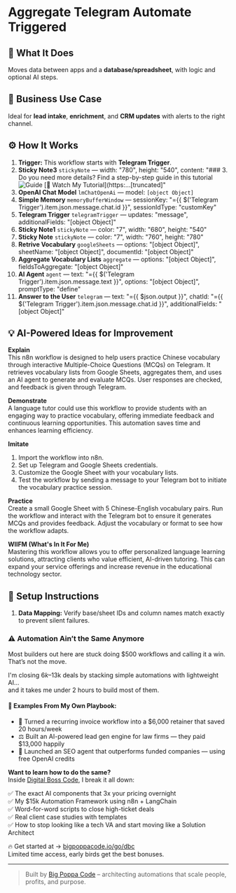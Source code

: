 # Aggregate Telegram Automate Triggered
  ## 🚀 What It Does
  Moves data between apps and a **database/spreadsheet**, with logic and optional AI steps.
  
  ## 💼 Business Use Case
  Ideal for **lead intake**, **enrichment**, and **CRM updates** with alerts to the right channel.
  
  ## ⚙️ How It Works
  1. **Trigger:** This workflow starts with **Telegram Trigger**.
  2. **Sticky Note3** `stickyNote` — width: "780", height: "540", content: "### 3. Do you need more details?
Find a step-by-step guide in this tutorial
![Guide](https://www.samirsaci.com/content/images/2025/04/Flash-Cards.png)
[🎥 Watch My Tutorial](https:…[truncated]"
3. **OpenAI Chat Model** `lmChatOpenAi` — model: `[object Object]`
4. **Simple Memory** `memoryBufferWindow` — sessionKey: "={{ $('Telegram Trigger').item.json.message.chat.id }}", sessionIdType: "customKey"
5. **Telegram Trigger** `telegramTrigger` — updates: "message", additionalFields: "[object Object]"
6. **Sticky Note1** `stickyNote` — color: "7", width: "680", height: "540"
7. **Sticky Note** `stickyNote` — color: "7", width: "760", height: "780"
8. **Retrive Vocabulary** `googleSheets` — options: "[object Object]", sheetName: "[object Object]", documentId: "[object Object]"
9. **Aggregate Vocabulary Lists** `aggregate` — options: "[object Object]", fieldsToAggregate: "[object Object]"
10. **AI Agent** `agent` — text: "={{ $('Telegram Trigger').item.json.message.text }}", options: "[object Object]", promptType: "define"
11. **Answer to the User** `telegram` — text: "={{ $json.output }}", chatId: "={{ $('Telegram Trigger').item.json.message.chat.id }}", additionalFields: "[object Object]"
  
  ## 💡 AI-Powered Ideas for Improvement
  **Explain**  
This n8n workflow is designed to help users practice Chinese vocabulary through interactive Multiple-Choice Questions (MCQs) on Telegram. It retrieves vocabulary lists from Google Sheets, aggregates them, and uses an AI agent to generate and evaluate MCQs. User responses are checked, and feedback is given through Telegram.

**Demonstrate**  
A language tutor could use this workflow to provide students with an engaging way to practice vocabulary, offering immediate feedback and continuous learning opportunities. This automation saves time and enhances learning efficiency.

**Imitate**  
1. Import the workflow into n8n.  
2. Set up Telegram and Google Sheets credentials.  
3. Customize the Google Sheet with your vocabulary lists.  
4. Test the workflow by sending a message to your Telegram bot to initiate the vocabulary practice session.

**Practice**  
Create a small Google Sheet with 5 Chinese-English vocabulary pairs. Run the workflow and interact with the Telegram bot to ensure it generates MCQs and provides feedback. Adjust the vocabulary or format to see how the workflow adapts.

**WIIFM (What's In It For Me)**  
Mastering this workflow allows you to offer personalized language learning solutions, attracting clients who value efficient, AI-driven tutoring. This can expand your service offerings and increase revenue in the educational technology sector.
  
  ## 🔧 Setup Instructions
  1. **Data Mapping:** Verify base/sheet IDs and column names match exactly to prevent silent failures.
  
### ⚠️ Automation Ain’t the Same Anymore

Most builders out here are stuck doing $500 workflows and calling it a win.  
That’s not the move.  

I'm closing $6k–$13k deals by stacking simple automations with lightweight AI...  
and it takes me under 2 hours to build most of them.

#### 🧠 Examples From My Own Playbook:
- 🔁 Turned a recurring invoice workflow into a $6,000 retainer that saved 20 hours/week  
- ⚖️ Built an AI-powered lead gen engine for law firms — they paid $13,000 happily  
- 🚀 Launched an SEO agent that outperforms funded companies — using free OpenAI credits  

**Want to learn how to do the same?**  
Inside [Digital Boss Code](https://bigpoppacode.io/go/dbc), I break it all down:

✅ The exact AI components that 3x your pricing overnight  
✅ My $15k Automation Framework using n8n + LangChain  
✅ Word-for-word scripts to close high-ticket deals  
✅ Real client case studies with templates  
✅ How to stop looking like a tech VA and start moving like a Solution Architect  

🔥 Get started at → [bigpoppacode.io/go/dbc](https://bigpoppacode.io/go/dbc)  
Limited time access, early birds get the best bonuses.

---
> Built by [Big Poppa Code](https://bigpoppacode.io) – architecting automations that scale people, profits, and purpose.
  